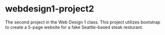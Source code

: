 # webdesign1-project2
The second project in the Web Design 1 class. This project utilizes bootstrap to create a 5-page website for a fake Seattle-based steak resturant.
